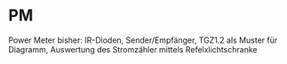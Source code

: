 # PM
Power Meter
bisher: IR-Dioden, Sender/Empfänger, TGZ1.2 als Muster für Diagramm, Auswertung des Stromzähler mittels Refelxlichtschranke
